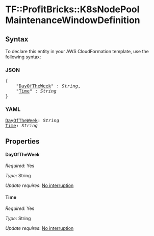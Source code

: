 # TF::ProfitBricks::K8sNodePool MaintenanceWindowDefinition

## Syntax

To declare this entity in your AWS CloudFormation template, use the following syntax:

### JSON

<pre>
{
    "<a href="#dayoftheweek" title="DayOfTheWeek">DayOfTheWeek</a>" : <i>String</i>,
    "<a href="#time" title="Time">Time</a>" : <i>String</i>
}
</pre>

### YAML

<pre>
<a href="#dayoftheweek" title="DayOfTheWeek">DayOfTheWeek</a>: <i>String</i>
<a href="#time" title="Time">Time</a>: <i>String</i>
</pre>

## Properties

#### DayOfTheWeek

_Required_: Yes

_Type_: String

_Update requires_: [No interruption](https://docs.aws.amazon.com/AWSCloudFormation/latest/UserGuide/using-cfn-updating-stacks-update-behaviors.html#update-no-interrupt)

#### Time

_Required_: Yes

_Type_: String

_Update requires_: [No interruption](https://docs.aws.amazon.com/AWSCloudFormation/latest/UserGuide/using-cfn-updating-stacks-update-behaviors.html#update-no-interrupt)

